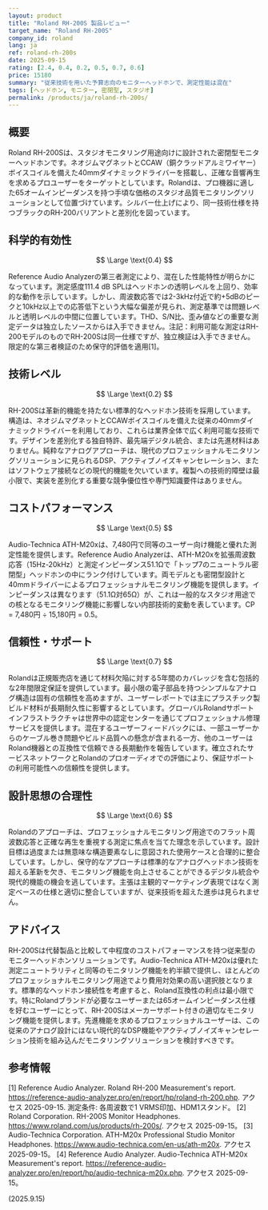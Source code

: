 ```yaml
---
layout: product
title: "Roland RH-200S 製品レビュー"
target_name: "Roland RH-200S"
company_id: roland
lang: ja
ref: roland-rh-200s
date: 2025-09-15
rating: [2.4, 0.4, 0.2, 0.5, 0.7, 0.6]
price: 15180
summary: "従来技術を用いた予算志向のモニターヘッドホンで、測定性能は混在"
tags: [ヘッドホン, モニター, 密閉型, スタジオ]
permalink: /products/ja/roland-rh-200s/
---
```


## 概要

Roland RH-200Sは、スタジオモニタリング用途向けに設計された密閉型モニターヘッドホンです。ネオジムマグネットとCCAW（銅クラッドアルミワイヤー）ボイスコイルを備えた40mmダイナミックドライバーを搭載し、正確な音響再生を求めるプロユーザーをターゲットとしています。Rolandは、プロ機器に適した65オームインピーダンスを持つ手頃な価格のスタジオ品質モニタリングソリューションとして位置づけています。シルバー仕上げにより、同一技術仕様を持つブラックのRH-200バリアントと差別化を図っています。

## 科学的有効性

$$ \Large \text{0.4} $$

Reference Audio Analyzerの第三者測定により、混在した性能特性が明らかになっています。測定感度111.4 dB SPLはヘッドホンの透明レベルを上回り、効率的な動作を示しています。しかし、周波数応答では2-3kHz付近で約+5dBのピークと10kHz以上での応答低下という大幅な偏差が見られ、測定基準では問題レベルと透明レベルの中間に位置しています。THD、S/N比、歪み値などの重要な測定データは独立したソースからは入手できません。注記：利用可能な測定はRH-200モデルのものでRH-200Sは同一仕様ですが、独立検証は入手できません。限定的な第三者検証のため保守的評価を適用[1]。

## 技術レベル

$$ \Large \text{0.2} $$

RH-200Sは革新的機能を持たない標準的なヘッドホン技術を採用しています。構造は、ネオジムマグネットとCCAWボイスコイルを備えた従来の40mmダイナミックドライバーを利用しており、これらは業界全体で広く利用可能な技術です。デザインを差別化する独自特許、最先端デジタル統合、または先進材料はありません。純粋なアナログアプローチは、現代のプロフェッショナルモニタリングソリューションに見られるDSP、アクティブノイズキャンセレーション、またはソフトウェア接続などの現代的機能を欠いています。複製への技術的障壁は最小限で、実装を差別化する重要な競争優位性や専門知識要件はありません。

## コストパフォーマンス

$$ \Large \text{0.5} $$

Audio-Technica ATH-M20xは、7,480円で同等のユーザー向け機能と優れた測定性能を提供します。Reference Audio Analyzerは、ATH-M20xを拡張周波数応答（15Hz-20kHz）と測定インピーダンス51.1Ωで「トップ7のニュートラル密閉型」ヘッドホンの中にランク付けしています。両モデルとも密閉型設計と40mmドライバーによるプロフェッショナルモニタリング機能を提供します。インピーダンスは異なります（51.1Ω対65Ω）が、これは一般的なスタジオ用途での核となるモニタリング機能に影響しない内部技術的変動を表しています。CP = 7,480円 ÷ 15,180円 = 0.5。

## 信頼性・サポート

$$ \Large \text{0.7} $$

Rolandは正規販売店を通じて材料欠陥に対する5年間のカバレッジを含む包括的な2年間限定保証を提供しています。最小限の電子部品を持つシンプルなアナログ構造は固有の信頼性を高めますが、ユーザーレポートでは主にプラスチック製ビルド材料が長期耐久性に影響するとしています。グローバルRolandサポートインフラストラクチャは世界中の認定センターを通じてプロフェッショナル修理サービスを提供します。混在するユーザーフィードバックには、一部ユーザーからのケーブル巻き問題やビルド品質への懸念が含まれる一方、他のユーザーはRoland機器との互換性で信頼できる長期動作を報告しています。確立されたサービスネットワークとRolandのプロオーディオでの評価により、保証サポートの利用可能性への信頼性を提供します。

## 設計思想の合理性

$$ \Large \text{0.6} $$

Rolandのアプローチは、プロフェッショナルモニタリング用途でのフラット周波数応答と正確な再生を重視する測定に焦点を当てた理念を示しています。設計目標は過度または無意味な構造要素なしに意図された使用ケースと合理的に整合しています。しかし、保守的なアプローチは標準的なアナログヘッドホン技術を超える革新を欠き、モニタリング機能を向上させることができるデジタル統合や現代的機能の機会を逃しています。主張は主観的マーケティング表現ではなく測定ベースの仕様と適切に整合していますが、従来技術を超えた進歩は見られません。

## アドバイス

RH-200Sは代替製品と比較して中程度のコストパフォーマンスを持つ従来型のモニターヘッドホンソリューションです。Audio-Technica ATH-M20xは優れた測定ニュートラリティと同等のモニタリング機能を約半額で提供し、ほとんどのプロフェッショナルモニタリング用途でより費用対効果の高い選択肢となります。標準的なヘッドホン接続性を考慮すると、Roland互換性の利点は最小限です。特にRolandブランドが必要なユーザーまたは65オームインピーダンス仕様を好むユーザーにとって、RH-200Sはメーカーサポート付きの適切なモニタリング機能を提供します。先進機能を求めるプロフェッショナルユーザーは、この従来のアナログ設計にはない現代的なDSP機能やアクティブノイズキャンセレーション技術を組み込んだモニタリングソリューションを検討すべきです。

## 参考情報

[1] Reference Audio Analyzer. Roland RH-200 Measurement's report. https://reference-audio-analyzer.pro/en/report/hp/roland-rh-200.php. アクセス 2025-09-15. 測定条件: 各周波数で1 VRMS印加、HDM1スタンド。
[2] Roland Corporation. RH-200S Monitor Headphones. https://www.roland.com/us/products/rh-200s/. アクセス 2025-09-15。
[3] Audio-Technica Corporation. ATH-M20x Professional Studio Monitor Headphones. https://www.audio-technica.com/en-us/ath-m20x. アクセス 2025-09-15。
[4] Reference Audio Analyzer. Audio-Technica ATH-M20x Measurement's report. https://reference-audio-analyzer.pro/en/report/hp/audio-technica-m20x.php. アクセス 2025-09-15。

(2025.9.15)